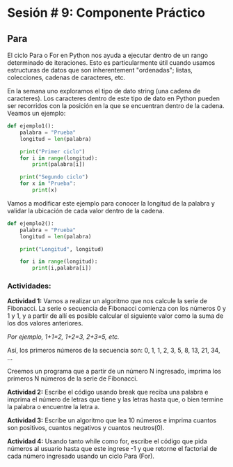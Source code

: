 # Sesión # 9: Componente Práctico

## Para

El ciclo Para o For en Python nos ayuda a ejecutar dentro de un rango determinado de iteraciones.  Esto es particularmente útil cuando usamos estructuras de datos que son inherentement "ordenadas"; listas, colecciones, cadenas de caracteres, etc.

En la semana uno exploramos el tipo de dato string (una cadena de caracteres). Los caracteres dentro de este tipo de dato en Python pueden ser recorridos con la posición en la que se encuentran dentro de la cadena. Veamos un ejemplo:

``` python
def ejemplo1():
    palabra = "Prueba"
    longitud = len(palabra)

    print("Primer ciclo")
    for i in range(longitud):
        print(palabra[i])

    print("Segundo ciclo")
    for x in "Prueba":
        print(x)
```

Vamos a modificar este ejemplo para conocer la longitud de la palabra y validar la ubicación de cada valor dentro de la cadena.

``` python
def ejemplo2():
    palabra = "Prueba"
    longitud = len(palabra)

    print("Longitud", longitud)

    for i in range(longitud):
        print(i,palabra[i])
```

### Actividades: 

**Actividad 1:** Vamos a realizar un algoritmo que nos calcule la serie de Fibonacci. La serie o secuencia de Fibonacci comienza con los números 0 y 1 y 1, y a partir de allí es posible calcular el siguiente valor como la suma de los dos valores anteriores. 

*Por ejemplo, 1+1=2, 1+2=3, 2+3=5, etc.*

Así, los primeros números de la secuencia son: 0, 1, 1, 2, 3, 5, 8, 13, 21, 34, ...

Creemos un programa que a partir de un número N ingresado, imprima los primeros N números de la serie de Fibonacci.

**Actividad 2:** Escribe el código usando break que reciba una palabra e imprima el número de letras que tiene y las letras hasta que, o bien termine la palabra o encuentre la letra a.

**Actividad 3:** Escribe un algoritmo que lea 10 números e imprima cuantos son positivos, cuantos negativos y cuantos neutros(0).

**Actividad 4:** Usando tanto while como for, escribe el código que pida números al usuario hasta que este ingrese -1 y que retorne el factorial de cada número ingresado usando un ciclo Para (For).

